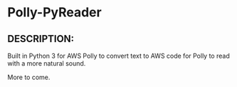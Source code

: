 # Polly-PyReader

## DESCRIPTION:

Built in Python 3 for AWS Polly to convert text to AWS code for Polly to read with a more natural sound.

More to come.
